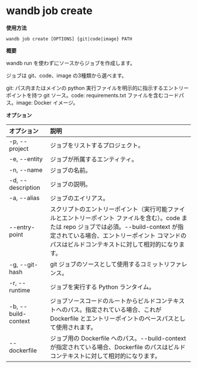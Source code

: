 
# wandb job create

**使用方法**

`wandb job create [OPTIONS] {git|code|image} PATH`

**概要**

wandb run を使わずにソースからジョブを作成します。

ジョブは git、code、image の3種類から選べます。

git: パス内またはメインの python 実行ファイルを明示的に指示するエントリーポイントを持つ git ソース。code: requirements.txt ファイルを含むコードパス。image: Docker イメージ。

**オプション**

| **オプション** | **説明** |
| :--- | :--- |
| -p, --project | ジョブをリストするプロジェクト。 |
| -e, --entity | ジョブが所属するエンティティ。 |
| -n, --name | ジョブの名前。 |
| -d, --description | ジョブの説明。 |
| -a, --alias | ジョブのエイリアス。 |
| --entry-point | スクリプトのエントリーポイント（実行可能ファイルとエントリーポイント ファイルを含む）。code または repo ジョブでは必須。--build-context が指定されている場合、エントリーポイント コマンドのパスはビルドコンテキストに対して相対的になります。 |
| -g, --git-hash | git ジョブのソースとして使用するコミットリファレンス。 |
| -r, --runtime | ジョブを実行する Python ランタイム。 |
| -b, --build-context | ジョブソースコードのルートからビルドコンテキストへのパス。指定されている場合、これが Dockerfile とエントリーポイントのベースパスとして使用されます。 |
| --dockerfile | ジョブ用の Dockerfile へのパス。--build-context が指定されている場合、Dockerfile のパスはビルドコンテキストに対して相対的になります。 |